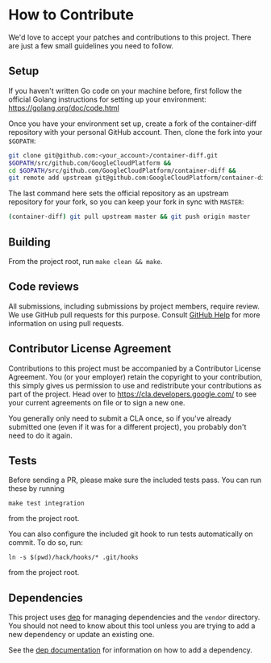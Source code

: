 # How to Contribute

We'd love to accept your patches and contributions to this project. There are
just a few small guidelines you need to follow.

## Setup

If you haven't written Go code on your machine before, first follow the official
Golang instructions for setting up your environment: https://golang.org/doc/code.html

Once you have your environment set up, create a fork of the container-diff repository
with your personal GitHub account. Then, clone the fork into your `$GOPATH`:

```bash
git clone git@github.com:<your_account>/container-diff.git 
$GOPATH/src/github.com/GoogleCloudPlatform &&
cd $GOPATH/src/github.com/GoogleCloudPlatform/container-diff &&
git remote add upstream git@github.com:GoogleCloudPlatform/container-diff.git
```

The last command here sets the official repository as an upstream repository for
your fork, so you can keep your fork in sync with `MASTER`:

```bash
(container-diff) git pull upstream master && git push origin master
```

## Building

From the project root, run `make clean && make`.

## Code reviews

All submissions, including submissions by project members, require review. We
use GitHub pull requests for this purpose. Consult
[GitHub Help](https://help.github.com/articles/about-pull-requests/) for more
information on using pull requests.

## Contributor License Agreement

Contributions to this project must be accompanied by a Contributor License
Agreement. You (or your employer) retain the copyright to your contribution,
this simply gives us permission to use and redistribute your contributions as
part of the project. Head over to <https://cla.developers.google.com/> to see
your current agreements on file or to sign a new one.

You generally only need to submit a CLA once, so if you've already submitted one
(even if it was for a different project), you probably don't need to do it
again.

## Tests

Before sending a PR, please make sure the included tests pass.
You can run these by running

```shell
make test integration
```

from the project root.

You can also configure the included git hook to run tests automatically on commit.
To do so, run:

```shell
ln -s $(pwd)/hack/hooks/* .git/hooks
```

from the project root.

## Dependencies

This project uses [dep](https://github.com/golang/dep) for managing dependencies and the `vendor` directory.
You should not need to know about this tool unless you are trying to add a new dependency or update an existing one.

See the [dep documentation](https://github.com/golang/dep#adding-a-dependency) for information on how to add a dependency.

